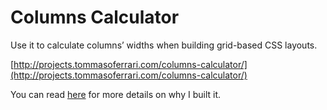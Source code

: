# Columns Calculator

Use it to calculate columns’ widths when building grid-based CSS layouts.

[http://projects.tommasoferrari.com/columns-calculator/](http://projects.tommasoferrari.com/columns-calculator/)

You can read [here](http://tommasoferrari.com/portfolio/columns-calculator/) for more details on why I built it.
